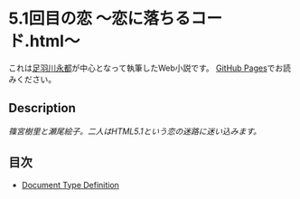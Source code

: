 5.1回目の恋 〜恋に落ちるコード.html〜
=====================================

これは[足羽川永都](https://github.com/8amjp)が中心となって執筆したWeb小説です。
[GitHub Pages](https://8amjp.github.io/jk-meets-html5/)でお読みください。

## Description

*篠宮樹里と瀬尾絵子。二人はHTML5.1という恋の迷路に迷い込みます。*

## 目次

* [Document Type Definition](./text/01.md)
